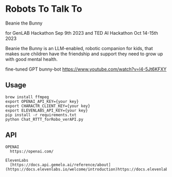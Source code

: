 # Robots To Talk To 
Beanie the Bunny


for GenLAB Hackathon Sep 9th 2023
and TED AI Hackathon Oct 14-15th 2023

Beanie the Bunny is an LLM-enabled, robotic companion for kids, that makes sure children have the friendship and support they need to grow up with good mental health.

fine-tuned GPT bunny-bot
https://www.youtube.com/watch?v=l4-5Jt6KFXY



## Usage
```
brew install ffmpeg
export OPENAI_API_KEY={your key}
export CHARACTR_CLIENT_KEY={your key}
export ELEVENLABS_API_KEY={your key}
pip install -r requirements.txt
python Chat_RTTT_forRobo_verAPI.py
```


## API
```
OPENAI  
  https://openai.com/
  
ElevenLabs        
  [https://docs.api.gemelo.ai/reference/about](https://docs.elevenlabs.io/welcome/introduction)https://docs.elevenlabs.io/welcome/introduction
```

